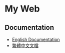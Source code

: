 # My Web

## Documentation

- [English Documentation](./docs/en/index.md)
- [繁體中文文檔](./docs/zh_TW/index.md)